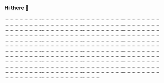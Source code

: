### Hi there 👋

.................................................................................................................................................................................................................................................................................................................................................................................................................................................................................................................................................................................................................................................................................................................................................................................................................................................................................................................................................................................................................................................................................................................................................................................................................................................................................................................................................................................................................................................................................................